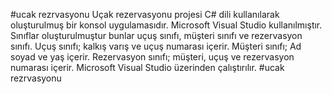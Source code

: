 #ucak rezrvasyonu 
Uçak rezervasyonu projesi C# dili kullanılarak oluşturulmuş bir konsol uygulamasıdır. Microsoft Visual Studio kullanılmıştır. Sınıflar oluşturulmuştur bunlar uçuş sınıfı, müşteri sınıfı ve rezervasyon sınıfı. Uçuş sınıfı; kalkış varış ve uçuş numarası içerir. Müşteri sınıfı; Ad soyad ve yaş içerir. Rezervasyon sınıfı; müşteri, uçuş ve rezervasyon numarası içerir. Microsoft Visual Studio üzerinden çalıştırılır. #ucak rezrvasyonu
